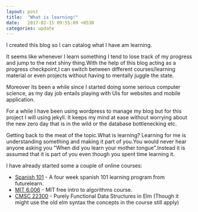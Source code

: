 ```yaml
---
layout: post
title:  "What is learning!"
date:   2017-02-15 09:55:09 +0530
categories: update
---
```

I created this blog so I can catalog what I have am learning.

It seems like whenever I learn something I tend to lose track of my progress and jump to the next shiny thing.With the help of this blog acting as a progress checkpoint,I can switch between different courses/learning material or even projects without having to mentally juggle the state.

Moreover its been a while since I started doing some serious computer science, as my day job entails playing with UIs for websites and mobile application.

For a while I have been using wordpress to manage my blog but for this project I will using jekyll. It keeps my mind at ease without worrying about the new zero day that is in the wild or the database bottlenecking etc.

Getting back to the meat of the topic.What is learning?
Learning for me is understanding something and making it part of you.You would never hear anyone asking you "When did you learn your mother tongue".Instead it is assumed that it is part of you even though you spent time learning it.

I have already started some a couple of online courses:
- [Spanish 101](spanish_1) - A four week spanish 101 learning program from futurelearn.
- [MIT 6.006](mit_6.006) - MIT free intro to algorithms course.
- [CMSC 22300](elm_course) - Purely Functional Data Structures in Elm (Though it might use the old elm syntax the concepts in the course still apply)

[spanish_1]:https://www.futurelearn.com/courses/spanish-for-beginners-1/
[mit_6.006]:https://ocw.mit.edu/courses/electrical-engineering-and-computer-science/6-006-introduction-to-algorithms-fall-2011/
[elm_course]:https://www.classes.cs.uchicago.edu/archive/2015/winter/22300-1/

